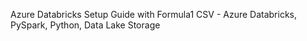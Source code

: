 Azure Databricks Setup Guide with Formula1 CSV - Azure Databricks, PySpark, Python, Data Lake Storage

